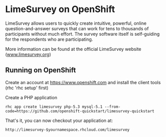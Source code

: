 LimeSurvey on OpenShift
=========================
LimeSurvey allows users to quickly create intuitive, powerful, online question-and-answer surveys that can work for tens to thousands of participants without much effort. The survey software itself is self-guiding for the respondents who are participating. 

More information can be found at the official LimeSurvey website (www.limesurvey.org)

Running on OpenShift
--------------------

Create an account at https://www.openshift.com and install the client tools (rhc 'rhc setup' first)

Create a PHP application

	rhc app create limesurvey php-5.3 mysql-5.1 --from-code=https://github.com/openshift-quickstart/limesurvey-quickstart


That's it, you can now checkout your application at:

	http://limesurvey-$yournamespace.rhcloud.com/limesurvey


